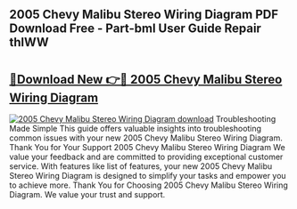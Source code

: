 ## 2005 Chevy Malibu Stereo Wiring Diagram PDF Download Free - Part-bml User Guide Repair thlWW

# <h2><a href="http://dfhh4f.blite.top/?on=2005+Chevy+Malibu+Stereo+Wiring+Diagram">🔗Download New 👉🔴 2005 Chevy Malibu Stereo Wiring Diagram</a></h2>

[![2005 Chevy Malibu Stereo Wiring Diagram download](https://i.imgur.com/lujVjoI.png)](http://dfhh4f.blite.top/?on=2005+Chevy+Malibu+Stereo+Wiring+Diagram)
Troubleshooting Made Simple This guide offers valuable insights into troubleshooting common issues with your new 2005 Chevy Malibu Stereo Wiring Diagram. Thank You for Your Support 2005 Chevy Malibu Stereo Wiring Diagram We value your feedback and are committed to providing exceptional customer service. With features like list of features, your new 2005 Chevy Malibu Stereo Wiring Diagram is designed to simplify your tasks and empower you to achieve more. Thank You for Choosing 2005 Chevy Malibu Stereo Wiring Diagram. We value your trust and support.
